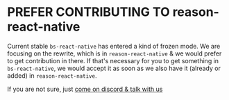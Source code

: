 # PREFER CONTRIBUTING TO reason-react-native

Current stable `bs-react-native` has entered a kind of frozen mode. We are
focusing on the rewrite, which is in `reason-react-native` & we would prefer to
get contribution in there. If that's necessary for you to get something in
`bs-react-native`, we would accept it as soon as we also have it (already or
added) in `reason-react-native`.

If you are not sure, just
[come on discord & talk with us](https://discord.gg/eaU3Z6Q)
